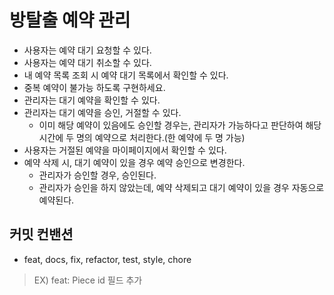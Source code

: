 # 방탈출 예약 관리

- 사용자는 예약 대기 요청할 수 있다.
- 사용자는 예약 대기 취소할 수 있다.
- 내 예약 목록 조회 시 예약 대기 목록에서 확인할 수 있다.
- 중복 예약이 불가능 하도록 구현하세요.
- 관리자는 대기 예약을 확인할 수 있다.
- 관리자는 대기 예약을 승인, 거절할 수 있다.
  - 이미 해당 예약이 있음에도 승인할 경우는, 관리자가 가능하다고 판단하여 해당 시간에 두 명의 예약으로 처리한다.(한 예약에 두 명 가능)
- 사용자는 거절된 예약을 마이페이지에서 확인할 수 있다.
- 예약 삭제 시, 대기 예약이 있을 경우 예약 승인으로 변경한다.
  - 관리자가 승인할 경우, 승인된다.
  - 관리자가 승인을 하지 않았는데, 예약 삭제되고 대기 예약이 있을 경우 자동으로 예약된다.

## 커밋 컨밴션
- feat, docs, fix, refactor, test, style, chore
> EX) feat: Piece id 필드 추가
